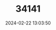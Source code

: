 ---
title: "34141"
category: "Juniperus przewalskii"
draft: false
date: 2024-02-22 13:03:50
languages:
  Chinese: ["Qi Lian Yuan Bai"]
  English: ["Przewalsi Juniper"]
---